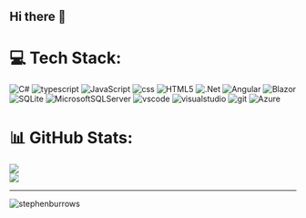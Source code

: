 ## Hi there 👋

# 💻 Tech Stack:

![C#](https://img.shields.io/badge/c%23-%23239120.svg?style=plastic&logo=csharp&logoColor=white) 
![typescript](https://img.shields.io/badge/typescript-%23007ACC.svg?style=plastic&logo=typescript&logoColor=white)
![JavaScript](https://img.shields.io/badge/javascript-%23323330.svg?style=plastic&logo=javascript&logoColor=%23F7DF1E) 
![css](https://img.shields.io/badge/css3-%231572B6.svg?style=plastic&logo=css3&logoColor=white)
![HTML5](https://img.shields.io/badge/html5-%23E34F26.svg?style=plastic&logo=html5&logoColor=white)
![.Net](https://img.shields.io/badge/.NET-5C2D91?style=plastic&logo=.net&logoColor=white)
![Angular](https://img.shields.io/badge/angular-%23DD0031.svg?style=plastic&logo=angular&logoColor=white)
![Blazor](https://img.shields.io/badge/blazor-%235C2D91.svg?style=plastic&logo=blazor&logoColor=white)
![SQLite](https://img.shields.io/badge/sqlite-%2307405e.svg?style=plastic&logo=sqlite&logoColor=white) 
![MicrosoftSQLServer](https://img.shields.io/badge/Microsoft%20SQL%20Server-CC2927?style=plastic&logo=microsoft%20sql%20server&logoColor=white)
![vscode](https://img.shields.io/badge/vscode-%23007ACC.svg?style=plastic&logo=visual%20studio%20code&logoColor=white)
![visualstudio](https://img.shields.io/badge/visualstudio-%23007ACC.svg?style=plastic&logo=visual%20studio&logoColor=white)
![git](https://img.shields.io/badge/git-%23F05033.svg?style=plastic&logo=git&logoColor=white)
![Azure](https://img.shields.io/badge/azure-%230072C6.svg?style=plastic&logo=microsoftazure&logoColor=white) 
# 📊 GitHub Stats:

![](https://github-readme-stats.vercel.app/api?username=burrows-ga&theme=tokyonight&hide_border=false&include_all_commits=true&count_private=true)<br/>
![](https://github-readme-streak-stats.herokuapp.com/?user=burrows-ga&theme=tokyonight&hide_border=false)<br/>

---
<img src="https://komarev.com/ghpvc/?username=burrows-ga&label=Profile%20views&color=0e75b6&style=plastic" alt="stephenburrows" /> </p>
